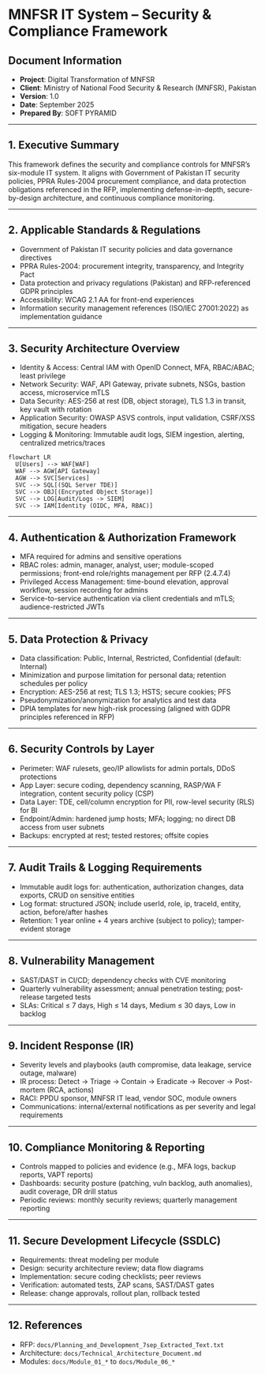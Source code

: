 # MNFSR IT System – Security & Compliance Framework

## Document Information
- **Project**: Digital Transformation of MNFSR
- **Client**: Ministry of National Food Security & Research (MNFSR), Pakistan
- **Version**: 1.0
- **Date**: September 2025
- **Prepared By**: SOFT PYRAMID

---

## 1. Executive Summary
This framework defines the security and compliance controls for MNFSR’s six-module IT system. It aligns with Government of Pakistan IT security policies, PPRA Rules-2004 procurement compliance, and data protection obligations referenced in the RFP, implementing defense-in-depth, secure-by-design architecture, and continuous compliance monitoring.

---

## 2. Applicable Standards & Regulations
- Government of Pakistan IT security policies and data governance directives
- PPRA Rules-2004: procurement integrity, transparency, and Integrity Pact
- Data protection and privacy regulations (Pakistan) and RFP-referenced GDPR principles
- Accessibility: WCAG 2.1 AA for front-end experiences
- Information security management references (ISO/IEC 27001:2022) as implementation guidance

---

## 3. Security Architecture Overview
- Identity & Access: Central IAM with OpenID Connect, MFA, RBAC/ABAC; least privilege
- Network Security: WAF, API Gateway, private subnets, NSGs, bastion access, microservice mTLS
- Data Security: AES-256 at rest (DB, object storage), TLS 1.3 in transit, key vault with rotation
- Application Security: OWASP ASVS controls, input validation, CSRF/XSS mitigation, secure headers
- Logging & Monitoring: Immutable audit logs, SIEM ingestion, alerting, centralized metrics/traces

```mermaid
flowchart LR
  U[Users] --> WAF[WAF]
  WAF --> AGW[API Gateway]
  AGW --> SVC[Services]
  SVC --> SQL[(SQL Server TDE)]
  SVC --> OBJ[(Encrypted Object Storage)]
  SVC --> LOG[Audit/Logs -> SIEM]
  SVC --> IAM[Identity (OIDC, MFA, RBAC)]
```

---

## 4. Authentication & Authorization Framework
- MFA required for admins and sensitive operations
- RBAC roles: admin, manager, analyst, user; module-scoped permissions; front-end role/rights management per RFP (2.4.7.4)
- Privileged Access Management: time-bound elevation, approval workflow, session recording for admins
- Service-to-service authentication via client credentials and mTLS; audience-restricted JWTs

---

## 5. Data Protection & Privacy
- Data classification: Public, Internal, Restricted, Confidential (default: Internal)
- Minimization and purpose limitation for personal data; retention schedules per policy
- Encryption: AES-256 at rest; TLS 1.3; HSTS; secure cookies; PFS
- Pseudonymization/anonymization for analytics and test data
- DPIA templates for new high-risk processing (aligned with GDPR principles referenced in RFP)

---

## 6. Security Controls by Layer
- Perimeter: WAF rulesets, geo/IP allowlists for admin portals, DDoS protections
- App Layer: secure coding, dependency scanning, RASP/WA F integration, content security policy (CSP)
- Data Layer: TDE, cell/column encryption for PII, row-level security (RLS) for BI
- Endpoint/Admin: hardened jump hosts; MFA; logging; no direct DB access from user subnets
- Backups: encrypted at rest; tested restores; offsite copies

---

## 7. Audit Trails & Logging Requirements
- Immutable audit logs for: authentication, authorization changes, data exports, CRUD on sensitive entities
- Log format: structured JSON; include userId, role, ip, traceId, entity, action, before/after hashes
- Retention: 1 year online + 4 years archive (subject to policy); tamper-evident storage

---

## 8. Vulnerability Management
- SAST/DAST in CI/CD; dependency checks with CVE monitoring
- Quarterly vulnerability assessment; annual penetration testing; post-release targeted tests
- SLAs: Critical ≤ 7 days, High ≤ 14 days, Medium ≤ 30 days, Low in backlog

---

## 9. Incident Response (IR)
- Severity levels and playbooks (auth compromise, data leakage, service outage, malware)
- IR process: Detect → Triage → Contain → Eradicate → Recover → Post-mortem (RCA, actions)
- RACI: PPDU sponsor, MNFSR IT lead, vendor SOC, module owners
- Communications: internal/external notifications as per severity and legal requirements

---

## 10. Compliance Monitoring & Reporting
- Controls mapped to policies and evidence (e.g., MFA logs, backup reports, VAPT reports)
- Dashboards: security posture (patching, vuln backlog, auth anomalies), audit coverage, DR drill status
- Periodic reviews: monthly security reviews; quarterly management reporting

---

## 11. Secure Development Lifecycle (SSDLC)
- Requirements: threat modeling per module
- Design: security architecture review; data flow diagrams
- Implementation: secure coding checklists; peer reviews
- Verification: automated tests, ZAP scans, SAST/DAST gates
- Release: change approvals, rollout plan, rollback tested

---

## 12. References
- RFP: `docs/Planning_and_Development_7sep_Extracted_Text.txt`
- Architecture: `docs/Technical_Architecture_Document.md`
- Modules: `docs/Module_01_*` to `docs/Module_06_*`
